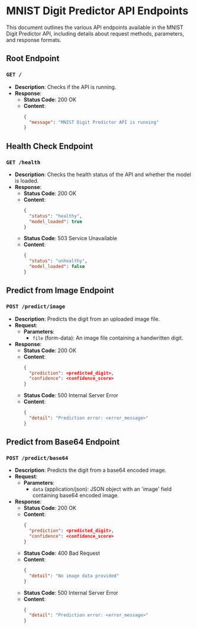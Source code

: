 # MNIST Digit Predictor API Endpoints

This document outlines the various API endpoints available in the MNIST Digit Predictor API, including details about request methods, parameters, and response formats.

## Root Endpoint

### `GET /`

- **Description**: Checks if the API is running.
- **Response**:
  - **Status Code**: 200 OK
  - **Content**:
    ```json
    {
      "message": "MNIST Digit Predictor API is running"
    }
    ```

## Health Check Endpoint

### `GET /health`

- **Description**: Checks the health status of the API and whether the model is loaded.
- **Response**:
  - **Status Code**: 200 OK
  - **Content**:
    ```json
    {
      "status": "healthy",
      "model_loaded": true
    }
    ```
  - **Status Code**: 503 Service Unavailable
  - **Content**:
    ```json
    {
      "status": "unhealthy",
      "model_loaded": false
    }
    ```

## Predict from Image Endpoint

### `POST /predict/image`

- **Description**: Predicts the digit from an uploaded image file.
- **Request**:
  - **Parameters**:
    - `file` (form-data): An image file containing a handwritten digit.
- **Response**:
  - **Status Code**: 200 OK
  - **Content**:
    ```json
    {
      "prediction": <predicted_digit>,
      "confidence": <confidence_score>
    }
    ```
  - **Status Code**: 500 Internal Server Error
  - **Content**:
    ```json
    {
      "detail": "Prediction error: <error_message>"
    }
    ```

## Predict from Base64 Endpoint

### `POST /predict/base64`

- **Description**: Predicts the digit from a base64 encoded image.
- **Request**:
  - **Parameters**:
    - `data` (application/json): JSON object with an 'image' field containing base64 encoded image.
- **Response**:
  - **Status Code**: 200 OK
  - **Content**:
    ```json
    {
      "prediction": <predicted_digit>,
      "confidence": <confidence_score>
    }
    ```
  - **Status Code**: 400 Bad Request
  - **Content**:
    ```json
    {
      "detail": "No image data provided"
    }
    ```
  - **Status Code**: 500 Internal Server Error
  - **Content**:
    ```json
    {
      "detail": "Prediction error: <error_message>"
    }
    ```
